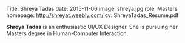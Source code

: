 Title: Shreya Tadas
date: 2015-11-06
image: shreya.jpg
role: Masters
homepage: http://shreyat.weebly.com/
cv: ShreyaTadas_Resume.pdf

**Shreya Tadas** is an enthusiastic UI/UX Designer. She is pursuing her Masters degree in Human-Computer Interaction.

